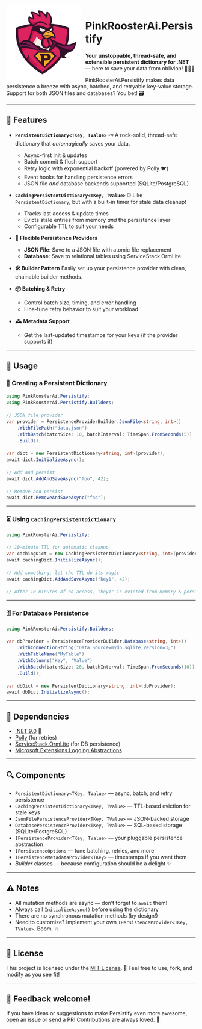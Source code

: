 <img align="center" src="img/logo_transparent.png" alt="PinkRooster Logo" style="width:200px;float: left; margin-right: 10px;" />

# PinkRoosterAi.Persistify

**Your unstoppable, thread-safe, and extensible persistent dictionary for .NET** — here to save your data from oblivion! 🦸‍♂️✨

PinkRoosterAi.Persistify makes data persistence a breeze with async, batched, and retryable key-value storage. Support for both JSON files and databases? You bet! 🗃️

---

## 🚀 Features

* **`PersistentDictionary<TKey, TValue>`** 🗝️
  A rock-solid, thread-safe dictionary that *automagically* saves your data.

  * Async-first init & updates
  * Batch commit & flush support
  * Retry logic with exponential backoff (powered by Polly 🐦)
  * Event hooks for handling persistence errors
  * JSON file *and* database backends supported (SQLite/PostgreSQL)

* **`CachingPersistentDictionary<TKey, TValue>`** ⏰
  Like `PersistentDictionary`, but with a built-in timer for stale data cleanup!

  * Tracks last access & update times
  * Evicts stale entries from memory *and* the persistence layer
  * Configurable TTL to suit your needs

* **🧩 Flexible Persistence Providers**

  * **JSON File**: Save to a JSON file with atomic file replacement
  * **Database**: Save to relational tables using ServiceStack.OrmLite

* **🛠️ Builder Pattern**
  Easily set up your persistence provider with clean, chainable builder methods.

* **📦 Batching & Retry**

  * Control batch size, timing, and error handling
  * Fine-tune retry behavior to suit your workload

* **🕰️ Metadata Support**

  * Get the last-updated timestamps for your keys (if the provider supports it)

---

## 📝 Usage

### 🍰 Creating a Persistent Dictionary

```csharp
using PinkRoosterAi.Persistify;
using PinkRoosterAi.Persistify.Builders;

// JSON file provider
var provider = PersistenceProviderBuilder.JsonFile<string, int>()
    .WithFilePath("data.json")
    .WithBatch(batchSize: 10, batchInterval: TimeSpan.FromSeconds(5))
    .Build();

var dict = new PersistentDictionary<string, int>(provider);
await dict.InitializeAsync();

// Add and persist
await dict.AddAndSaveAsync("foo", 42);

// Remove and persist
await dict.RemoveAndSaveAsync("foo");
```

---

### ⏳ Using `CachingPersistentDictionary`

```csharp
using PinkRoosterAi.Persistify;

// 10-minute TTL for automatic cleanup
var cachingDict = new CachingPersistentDictionary<string, int>(provider, TimeSpan.FromMinutes(10));
await cachingDict.InitializeAsync();

// Add something, let the TTL do its magic
await cachingDict.AddAndSaveAsync("key1", 42);

// After 10 minutes of no access, "key1" is evicted from memory & persistence
```

---

### 🗄️ For Database Persistence

```csharp
using PinkRoosterAi.Persistify.Builders;

var dbProvider = PersistenceProviderBuilder.Database<string, int>()
    .WithConnectionString("Data Source=mydb.sqlite;Version=3;")
    .WithTableName("MyTable")
    .WithColumns("Key", "Value")
    .WithBatch(batchSize: 20, batchInterval: TimeSpan.FromSeconds(10))
    .Build();

var dbDict = new PersistentDictionary<string, int>(dbProvider);
await dbDict.InitializeAsync();
```

---

## 🧩 Dependencies

* [.NET 9.0](https://dotnet.microsoft.com/) 🦾
* [Polly](https://github.com/App-vNext/Polly) (for retries)
* [ServiceStack.OrmLite](https://github.com/ServiceStack/ServiceStack.OrmLite) (for DB persistence)
* [Microsoft.Extensions.Logging.Abstractions](https://www.nuget.org/packages/Microsoft.Extensions.Logging.Abstractions)

---

## 🔍 Components

* `PersistentDictionary<TKey, TValue>` — async, batch, and retry persistence
* `CachingPersistentDictionary<TKey, TValue>` — TTL-based eviction for stale keys
* `JsonFilePersistenceProvider<TKey, TValue>` — JSON-backed storage
* `DatabasePersistenceProvider<TKey, TValue>` — SQL-based storage (SQLite/PostgreSQL)
* `IPersistenceProvider<TKey, TValue>` — your pluggable persistence abstraction
* `IPersistenceOptions` — tune batching, retries, and more
* `IPersistenceMetadataProvider<TKey>` — timestamps if you want them
* *Builder* classes — because configuration should be a delight ✨

---

## ⚠️ Notes

* All mutation methods are async — don’t forget to `await` them!
* Always call `InitializeAsync()` before using the dictionary
* There are no synchronous mutation methods (by design!)
* Need to customize? Implement your own `IPersistenceProvider<TKey, TValue>`. Boom. 💥

---

## 📄 License

This project is licensed under the [MIT License](https://opensource.org/licenses/MIT). 🪪 Feel free to use, fork, and modify as you see fit!

---

## 👋 Feedback welcome!

If you have ideas or suggestions to make Persistify even more awesome, open an issue or send a PR! Contributions are always loved. 💖

